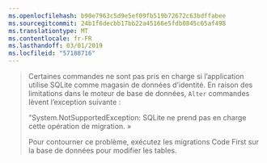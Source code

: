 ```yaml
---
ms.openlocfilehash: b90e7963c5d9e5ef09fb519b72672c63bdffabee
ms.sourcegitcommit: 24b1f6decbb17bb22a45166e5fdb0845c65af498
ms.translationtype: MT
ms.contentlocale: fr-FR
ms.lasthandoff: 03/01/2019
ms.locfileid: "57188716"
---
```

> Certaines commandes ne sont pas pris en charge si l’application utilise SQLite comme magasin de données d’identité. En raison des limitations dans le moteur de base de données, `Alter` commandes lèvent l’exception suivante :
>
> "System.NotSupportedException: SQLite ne prend pas en charge cette opération de migration. » 
>
> Pour contourner ce problème, exécutez les migrations Code First sur la base de données pour modifier les tables.
